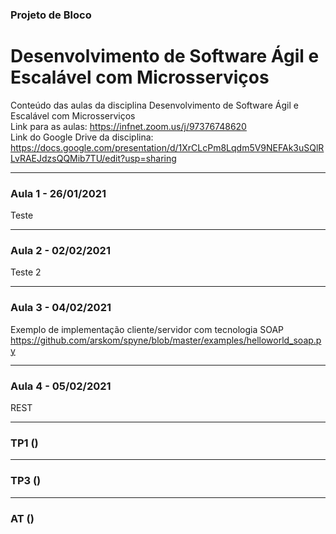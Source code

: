 ### Projeto de Bloco
# Desenvolvimento de Software Ágil e Escalável com Microsserviços
Conteúdo das aulas da disciplina Desenvolvimento de Software Ágil e Escalável com Microsserviços
<br>Link para as aulas: https://infnet.zoom.us/j/97376748620
<br>Link do Google Drive da disciplina: https://docs.google.com/presentation/d/1XrCLcPm8Lqdm5V9NEFAk3uSQlRLvRAEJdzsQQMib7TU/edit?usp=sharing

---

### Aula 1 - 26/01/2021
Teste

---

### Aula 2 - 02/02/2021
Teste 2

---

### Aula 3 - 04/02/2021
Exemplo de implementação cliente/servidor com tecnologia SOAP
https://github.com/arskom/spyne/blob/master/examples/helloworld_soap.py

---

### Aula 4 - 05/02/2021
REST

---

### TP1 ()
---
### TP3 ()
---
### AT ()
